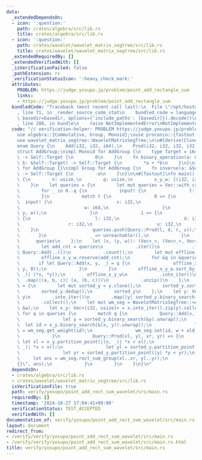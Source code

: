 ```yaml
---
data:
  _extendedDependsOn:
  - icon: ':question:'
    path: crates/algebra/src/lib.rs
    title: crates/algebra/src/lib.rs
  - icon: ':question:'
    path: crates/wavelet/wavelet_matrix_segtree/src/lib.rs
    title: crates/wavelet/wavelet_matrix_segtree/src/lib.rs
  _extendedRequiredBy: []
  _extendedVerifiedWith: []
  _isVerificationFailed: false
  _pathExtension: rs
  _verificationStatusIcon: ':heavy_check_mark:'
  attributes:
    PROBLEM: https://judge.yosupo.jp/problem/point_add_rectangle_sum
    links:
    - https://judge.yosupo.jp/problem/point_add_rectangle_sum
  bundledCode: "Traceback (most recent call last):\n  File \"/opt/hostedtoolcache/Python/3.10.15/x64/lib/python3.10/site-packages/onlinejudge_verify/documentation/build.py\"\
    , line 71, in _render_source_code_stat\n    bundled_code = language.bundle(stat.path,\
    \ basedir=basedir, options={'include_paths': [basedir]}).decode()\n  File \"/opt/hostedtoolcache/Python/3.10.15/x64/lib/python3.10/site-packages/onlinejudge_verify/languages/rust.py\"\
    , line 288, in bundle\n    raise NotImplementedError\nNotImplementedError\n"
  code: "// verification-helper: PROBLEM https://judge.yosupo.jp/problem/point_add_rectangle_sum\n\
    use algebra::{Commutative, Group, Monoid};\nuse proconio::{fastout, input};\n\
    use wavelet_matrix_segtree::WaveletMatrixSegTree;\n\n#[derive(Clone, Copy, Debug)]\n\
    enum Query {\n    Add(i32, i32, i64),\n    Prod(i32, i32, i32, i32),\n}\n\n#[derive(Debug)]\n\
    struct AddGroup;\nimpl Monoid for AddGroup {\n    type Target = i64;\n    fn id_element()\
    \ -> Self::Target {\n        0\n    }\n    fn binary_operation(a: &Self::Target,\
    \ b: &Self::Target) -> Self::Target {\n        *a + *b\n    }\n}\nimpl Commutative\
    \ for AddGroup {}\nimpl Group for AddGroup {\n    fn inverse(a: &Self::Target)\
    \ -> Self::Target {\n        -a\n    }\n}\n\n#[fastout]\nfn main() {\n    input!\
    \ {\n        n: usize,\n        q: usize,\n        x_y_w: [(i32, i32, i64); n],\n\
    \    }\n    let queries = {\n        let mut queries = Vec::with_capacity(q);\n\
    \        for _ in 0..q {\n            input! {\n                t: i32,\n    \
    \        }\n            match t {\n                0 => {\n                  \
    \  input! {\n                        x: i32,\n                        y: i32,\n\
    \                        w: i64,\n                    }\n                    queries.push(Query::Add(x,\
    \ y, w));\n                }\n                1 => {\n                    input!\
    \ {\n                        l: i32,\n                        d: i32,\n      \
    \                  r: i32,\n                        u: i32,\n                \
    \    }\n                    queries.push(Query::Prod(l, d, r, u));\n         \
    \       }\n                _ => unreachable!(),\n            }\n        }\n  \
    \      queries\n    };\n    let (x, (y, w)): (Vec<_>, (Vec<_>, Vec<_>)) = {\n\
    \        let add_cnt = queries\n            .iter()\n            .filter(|q| matches!(q,\
    \ Query::Add(..)))\n            .count();\n        let mut offline_x_y_w = x_y_w.clone();\n\
    \        offline_x_y_w.reserve(add_cnt);\n        for &q in &queries {\n     \
    \       if let Query::Add(x, y, _) = q {\n                offline_x_y_w.push((x,\
    \ y, 0));\n            }\n        }\n        offline_x_y_w.sort_by_key(|(x, y,\
    \ _)| (*x, *y));\n        offline_x_y_w\n            .into_iter()\n          \
    \  .map(|(a, b, c)| (a, (b, c)))\n            .unzip()\n    };\n    let sorted_y\
    \ = {\n        let mut sorted_y = y.clone();\n        sorted_y.sort_unstable();\n\
    \        sorted_y.dedup();\n        sorted_y\n    };\n    let y: Vec<usize> =\
    \ y\n        .into_iter()\n        .map(|y| sorted_y.binary_search(&y).unwrap())\n\
    \        .collect();\n    let mut wm_seg = WaveletMatrixSegTree::<AddGroup>::from_weight(&y,\
    \ &w);\n    let x_y: Vec<(i32, usize)> = x.into_iter().zip(y).collect();\n   \
    \ for q in queries {\n        match q {\n            Query::Add(x, y, w) => {\n\
    \                let y = sorted_y.binary_search(&y).unwrap();\n              \
    \  let id = x_y.binary_search(&(x, y)).unwrap();\n                let old_weight\
    \ = wm_seg.get_weight(id);\n                wm_seg.set(id, w + old_weight);\n\
    \            }\n            Query::Prod(xl, yl, xr, yr) => {\n               \
    \ let xl = x_y.partition_point(|(x, _)| *x < xl);\n                let xr = x_y.partition_point(|(x,\
    \ _)| *x < xr);\n                let yl = sorted_y.partition_point(|y| *y < yl);\n\
    \                let yr = sorted_y.partition_point(|y| *y < yr);\n           \
    \     let ans = wm_seg.rect_sum_group(xl..xr, yl..yr);\n                println!(\"\
    {}\", ans);\n            }\n        }\n    }\n}\n"
  dependsOn:
  - crates/algebra/src/lib.rs
  - crates/wavelet/wavelet_matrix_segtree/src/lib.rs
  isVerificationFile: true
  path: verify/yosupo/point_add_rect_sum_wavelet/src/main.rs
  requiredBy: []
  timestamp: '2024-10-27 17:04:41+09:00'
  verificationStatus: TEST_ACCEPTED
  verifiedWith: []
documentation_of: verify/yosupo/point_add_rect_sum_wavelet/src/main.rs
layout: document
redirect_from:
- /verify/verify/yosupo/point_add_rect_sum_wavelet/src/main.rs
- /verify/verify/yosupo/point_add_rect_sum_wavelet/src/main.rs.html
title: verify/yosupo/point_add_rect_sum_wavelet/src/main.rs
---
```

